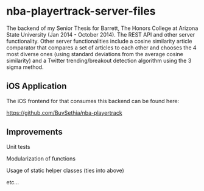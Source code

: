 # nba-playertrack-server-files
The backend of my Senior Thesis for Barrett, The Honors College at Arizona State University (Jan 2014 - October 2014). The REST API and other server functionality. Other server functionalities include a cosine similarity article comparator that compares a set of articles to each other and chooses the 4 most diverse ones (using standard deviations from the average cosine similarity) and a Twitter trending/breakout detection algorithm using the 3 sigma method.

## iOS Application
The iOS frontend for that consumes this backend can be found here:

https://github.com/BuvSethia/nba-playertrack

## Improvements
Unit tests

Modularization of functions

Usage of static helper classes (ties into above)

etc...
